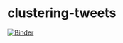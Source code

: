 # clustering-tweets
[![Binder](https://mybinder.org/badge_logo.svg)](https://mybinder.org/v2/gh/Safwa96/clustering-tweets/main?filepath=ClusterTweets.ipynb)
